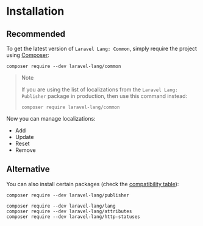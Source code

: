 # Installation

## Recommended

To get the latest version of `Laravel Lang: Common`, simply require the project using [Composer](https://getcomposer.org):

```bash:no-line-numbers
composer require --dev laravel-lang/common
```

> Note
> 
> If you are using the list of localizations from the `Laravel Lang: Publisher` package in production, then use this command instead:
> 
> ```bash:no-line-numbers
> composer require laravel-lang/common
> ```

Now you can manage localizations:

* Add
* Update
* Reset
* Remove

## Alternative

You can also install certain packages (check the [compatibility table](compatibility/index.md)):

```bash:no-line-numbers
composer require --dev laravel-lang/publisher

composer require --dev laravel-lang/lang
composer require --dev laravel-lang/attributes
composer require --dev laravel-lang/http-statuses
```
